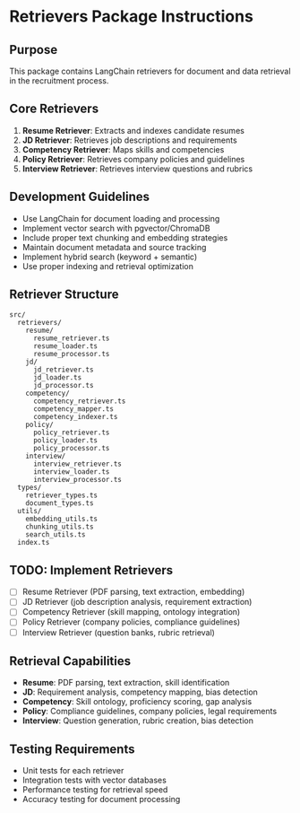 # Retrievers Package Instructions

## Purpose
This package contains LangChain retrievers for document and data retrieval in the recruitment process.

## Core Retrievers
1. **Resume Retriever**: Extracts and indexes candidate resumes
2. **JD Retriever**: Retrieves job descriptions and requirements
3. **Competency Retriever**: Maps skills and competencies
4. **Policy Retriever**: Retrieves company policies and guidelines
5. **Interview Retriever**: Retrieves interview questions and rubrics

## Development Guidelines
- Use LangChain for document loading and processing
- Implement vector search with pgvector/ChromaDB
- Include proper text chunking and embedding strategies
- Maintain document metadata and source tracking
- Implement hybrid search (keyword + semantic)
- Use proper indexing and retrieval optimization

## Retriever Structure
```
src/
  retrievers/
    resume/
      resume_retriever.ts
      resume_loader.ts
      resume_processor.ts
    jd/
      jd_retriever.ts
      jd_loader.ts
      jd_processor.ts
    competency/
      competency_retriever.ts
      competency_mapper.ts
      competency_indexer.ts
    policy/
      policy_retriever.ts
      policy_loader.ts
      policy_processor.ts
    interview/
      interview_retriever.ts
      interview_loader.ts
      interview_processor.ts
  types/
    retriever_types.ts
    document_types.ts
  utils/
    embedding_utils.ts
    chunking_utils.ts
    search_utils.ts
  index.ts
```

## TODO: Implement Retrievers
- [ ] Resume Retriever (PDF parsing, text extraction, embedding)
- [ ] JD Retriever (job description analysis, requirement extraction)
- [ ] Competency Retriever (skill mapping, ontology integration)
- [ ] Policy Retriever (company policies, compliance guidelines)
- [ ] Interview Retriever (question banks, rubric retrieval)

## Retrieval Capabilities
- **Resume**: PDF parsing, text extraction, skill identification
- **JD**: Requirement analysis, competency mapping, bias detection
- **Competency**: Skill ontology, proficiency scoring, gap analysis
- **Policy**: Compliance guidelines, company policies, legal requirements
- **Interview**: Question generation, rubric creation, bias detection

## Testing Requirements
- Unit tests for each retriever
- Integration tests with vector databases
- Performance testing for retrieval speed
- Accuracy testing for document processing
